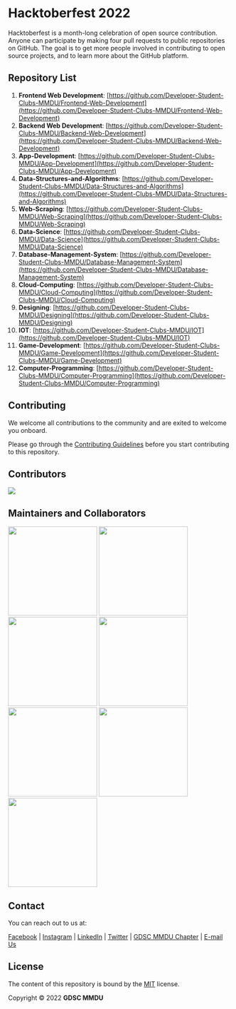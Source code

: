 # Hacktoberfest 2022

Hacktoberfest is a month-long celebration of open source contribution. Anyone can participate by making four pull requests to public repositories on GitHub. The goal is to get more people involved in contributing to open source projects, and to learn more about the GitHub platform.

## Repository List

1. **Frontend Web Development**: [https://github.com/Developer-Student-Clubs-MMDU/Frontend-Web-Development](https://github.com/Developer-Student-Clubs-MMDU/Frontend-Web-Development)
1. **Backend Web Development**: [https://github.com/Developer-Student-Clubs-MMDU/Backend-Web-Development](https://github.com/Developer-Student-Clubs-MMDU/Backend-Web-Development)
1. **App-Development**: [https://github.com/Developer-Student-Clubs-MMDU/App-Development](https://github.com/Developer-Student-Clubs-MMDU/App-Development)
1. **Data-Structures-and-Algorithms**: [https://github.com/Developer-Student-Clubs-MMDU/Data-Structures-and-Algorithms](https://github.com/Developer-Student-Clubs-MMDU/Data-Structures-and-Algorithms)
1. **Web-Scraping**: [https://github.com/Developer-Student-Clubs-MMDU/Web-Scraping](https://github.com/Developer-Student-Clubs-MMDU/Web-Scraping)
1. **Data-Science**: [https://github.com/Developer-Student-Clubs-MMDU/Data-Science](https://github.com/Developer-Student-Clubs-MMDU/Data-Science)
1. **Database-Management-System**: [https://github.com/Developer-Student-Clubs-MMDU/Database-Management-System](https://github.com/Developer-Student-Clubs-MMDU/Database-Management-System)
1. **Cloud-Computing**: [https://github.com/Developer-Student-Clubs-MMDU/Cloud-Computing](https://github.com/Developer-Student-Clubs-MMDU/Cloud-Computing)
1. **Designing**: [https://github.com/Developer-Student-Clubs-MMDU/Designing](https://github.com/Developer-Student-Clubs-MMDU/Designing)
1. **IOT**: [https://github.com/Developer-Student-Clubs-MMDU/IOT](https://github.com/Developer-Student-Clubs-MMDU/IOT)
1. **Game-Development**: [https://github.com/Developer-Student-Clubs-MMDU/Game-Development](https://github.com/Developer-Student-Clubs-MMDU/Game-Development)
1. **Computer-Programming**: [https://github.com/Developer-Student-Clubs-MMDU/Computer-Programming](https://github.com/Developer-Student-Clubs-MMDU/Computer-Programming)

## Contributing

We welcome all contributions to the community and are exited to welcome you onboard.

Please go through the [Contributing Guidelines](./CONTRIBUTING.md) before you start contributing to this repository.

## Contributors

<a href="https://github.com/Developer-Student-Clubs-MMDU/Hacktoberfest/graphs/contributors">
<img src="https://contrib.rocks/image?repo=Developer-Student-Clubs-MMDU/Hacktoberfest" />
</a>

## Maintainers and Collaborators

[<img src="https://user-images.githubusercontent.com/97826441/193492836-8446605e-8915-4967-84e3-3d5498a807df.png" width=200 />](https://gdsc.community.dev/maharishi-markandeshwar-deemed-to-be-university-mullana/)
[<img src="https://user-images.githubusercontent.com/97826441/193493042-0af865ae-2489-4a55-a626-0a3b1785f6e5.png" width=200 />](https://gdsc.community.dev/government-engineering-college-rajkot/)
[<img src="https://user-images.githubusercontent.com/97826441/193493174-9e85f94f-bda3-4003-807f-92bdda168659.png" width=200 />](https://gdsc.community.dev/baba-banda-singh-bahadur-engineering-college-fatehgarh-sahib/)
[<img src="https://user-images.githubusercontent.com/97826441/193493245-31ad5ec6-5565-4319-bac3-acf94e00be79.png" width=200 />](https://gdsc.community.dev/j-c-bose-university-of-science-and-technology-faridabad/)
[<img src="https://user-images.githubusercontent.com/97826441/193493297-6827388b-c81b-4a60-aea3-214e826010f6.png" width=200 />](https://gdsc.community.dev/delhi-technical-campus-greater-noida/)
[<img src="https://user-images.githubusercontent.com/97826441/193493369-e293a3cc-c1d1-47f2-8adc-180e5ced55a1.png" width=200 />](https://gdsc.community.dev/cooch-behar-government-engineering-college-cooch-behar/)
[<img src="https://user-images.githubusercontent.com/97826441/193493405-ec02da9c-2b30-4f61-bfac-a56e1f161d3f.png" width=200 />](https://gdsc.community.dev/nalanda-college-of-engineering-chandi/)

## Contact

You can reach out to us at:

[Facebook](https://facebook.com/dscmmdu)
|
[Instagram](https://instagram.com/gdsc_mmdu)
|
[LinkedIn]()
|
[Twitter](https://twitter.com/gdsc_mmdu)
|
[GDSC MMDU Chapter](https://gdsc.community.dev/maharishi-markandeshwar-deemed-to-be-university-mullana)
|
[E-mail Us](mailto:mmdu.dsc@gmail.com)

## License

The content of this repository is bound by the [MIT](./LICENSE.md) license.

Copyright &copy; 2022 **GDSC MMDU**
